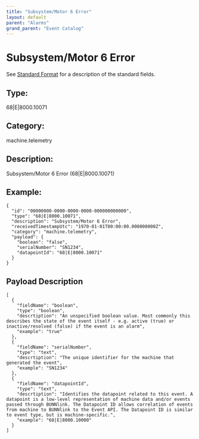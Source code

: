 ```yaml
---
title: "Subsystem/Motor 6 Error"
layout: default
parent: "Alarms"
grand_parent: "Event Catalog"
---
```


# Subsystem/Motor 6 Error

See [Standard Format](/event-subscriptions/event-format) for a description of the standard fields.

## Type:

68\|E\|8000.10071

## Category:

machine.telemetry

## Description: 

Subsystem/Motor 6 Error (68\|E\|8000.10071)

## Example:

```
{
  "id": "00000000-0000-0000-0000-000000000000",
  "type": "68|E|8000.10071",
  "description": "Subsystem/Motor 6 Error",
  "receivedTimestampUtc": "1970-01-01T00:00:00.000000000Z",
  "category": "machine.telemetry",
  "payload": {
    "boolean": "false",
    "serialNumber": "SN1234",
    "datapointId": "68|E|8000.10071"
  }
}
```

## Payload Description

```
[
  {
    "fieldName": "boolean",
    "type": "boolean",
    "descrtiption": "An unspecified boolean value. Most commonly this describes the state of the event itself - e.g. active (true) or inactive/resolved (false) if the event is an alarm",
    "example": "true"
  },
  {
    "fieldName": "serialNumber",
    "type": "text",
    "descrtiption": "The unique identifier for the machine that generated the event",
    "example": "SN1234"
  },
  {
    "fieldName": "datapointId",
    "type": "text",
    "descrtiption": "Identifies the datapoint related to this event. A datapoint is a low-level representation of machine data and/or events passed through BUNNlink. The Datapoint ID allows correlation of events from machine to BUNNlink to the Event API. The Datapoint ID is similar to event type, but is machine-specific.",
    "example": "68|E|8000.10000"
  }
]
```

